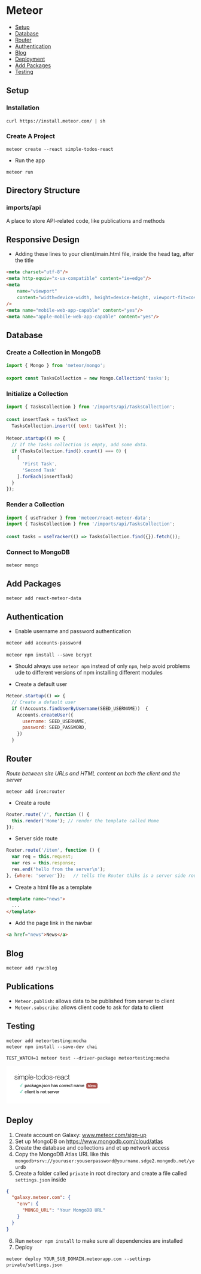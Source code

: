# Meteor
- [Setup](#setup)
- [Database](#database)
- [Router](#router)
- [Authentication](#authentication)
- [Blog](#blog)
- [Deployment](#deployment)
- [Add Packages](#add-packages)
- [Testing](#testing)

## Setup
### Installation
```shell
curl https://install.meteor.com/ | sh
```

### Create A Project
```shell
meteor create --react simple-todos-react
```
- Run the app
```shell
meteor run
```

## Directory Structure

### imports/api
A place to store API-related code, like publications and methods

## Responsive Design
- Adding these lines to your client/main.html file, inside the head tag, after the title
```html
<meta charset="utf-8"/>
<meta http-equiv="x-ua-compatible" content="ie=edge"/>
<meta
    name="viewport"
    content="width=device-width, height=device-height, viewport-fit=cover, initial-scale=1, maximum-scale=1, minimum-scale=1, user-scalable=no"
/>
<meta name="mobile-web-app-capable" content="yes"/>
<meta name="apple-mobile-web-app-capable" content="yes"/>
```

## Database
### Create a Collection in MongoDB
```jsx
import { Mongo } from 'meteor/mongo';
 
export const TasksCollection = new Mongo.Collection('tasks');
```
### Initialize a Collection
```jsx
import { TasksCollection } from '/imports/api/TasksCollection';

const insertTask = taskText =>
  TasksCollection.insert({ text: taskText });

Meteor.startup(() => {
  // If the Tasks collection is empty, add some data.
  if (TasksCollection.find().count() === 0) {
    [
      'First Task',
      'Second Task'
    ].forEach(insertTask)
  }
});
```
### Render a Collection
```jsx
import { useTracker } from 'meteor/react-meteor-data';
import { TasksCollection } from '/imports/api/TasksCollection';

const tasks = useTracker(() => TasksCollection.find({}).fetch());
```

### Connect to MongoDB
```shell
meteor mongo
```

## Add Packages
```shell
meteor add react-meteor-data
```

## Authentication
- Enable username and password authentication
```shell
meteor add accounts-password

meteor npm install --save bcrypt
```
- Should always use `meteor npm` instead of only `npm`, help avoid problems ude to different versions of npm installing different modules

- Create a default user
```jsx
Meteor.startup(() => {
  // Create a default user 
  if (!Accounts.findUserByUsername(SEED_USERNAME))  {
    Accounts.createUser({
      username: SEED_USERNAME,
      password: SEED_PASSWORD,
    })
  }
```

## Router
_Route between site URLs and HTML content on both the client and the server_
```shell
meteor add iron:router
```
- Create a route
```js
Router.route('/', function () {
  this.render('Home'); // render the template called Home
});
```
- Server side route
```js
Router.route('/item', function () {
  var req = this.request;
  var res = this.response;
  res.end('hello from the server\n');
}, {where: 'server'});   // tells the Router thihs is a server side route
```

- Create a html file as a template

```html
<template name="news">
  ...
</template>
```

- Add the page link in the navbar
```html
<a href="news">News</a>
```

## Blog
```shell
meteor add ryw:blog
````

## Publications
- `Meteor.publish`: allows data to be published from server to client
- `Meteor.subscribe`: allows client code to ask for data to client

## Testing
```shell
meteor add meteortesting:mocha
meteor npm install --save-dev chai
```

```shell
TEST_WATCH=1 meteor test --driver-package meteortesting:mocha
```

<img src="test.png" height="100px">


## Deploy
1. Create account on Galaxy: www.meteor.com/sign-up
2. Set up MongoDB on https://www.mongodb.com/cloud/atlas
3. Create the database and collections and et up network access
4. Copy the MongoDB Atlas URL like this `mongodb+srv://youruser:youserpassword@yourname.sdge2.mongodb.net/yourdb`
5. Create a folder called `private` in root directory and create a file called `settings.json` inside
```json
{
  "galaxy.meteor.com": {
    "env": {
      "MONGO_URL": "Your MongoDB URL"
    }
  }
}
```
6. Run `meteor npm install` to make sure all dependencies are installed
7. Deploy
```shell
meteor deploy YOUR_SUB_DOMAIN.meteorapp.com --settings private/settings.json
```
